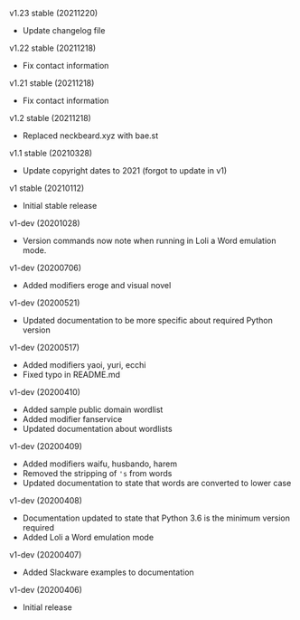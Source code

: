 v1.23 stable (20211220)

* Update changelog file

v1.22 stable (20211218)

* Fix contact information

v1.21 stable (20211218)

* Fix contact information

v1.2 stable (20211218)

* Replaced neckbeard.xyz with bae.st

v1.1 stable (20210328)

* Update copyright dates to 2021 (forgot to update in v1)

v1 stable (20210112)

* Initial stable release

v1-dev (20201028)

* Version commands now note when running in Loli a Word emulation mode.

v1-dev (20200706)

* Added modifiers eroge and visual novel

v1-dev (20200521)

* Updated documentation to be more specific about required Python version

v1-dev (20200517)

* Added modifiers yaoi, yuri, ecchi
* Fixed typo in README.md

v1-dev (20200410)

* Added sample public domain wordlist
* Added modifier fanservice
* Updated documentation about wordlists

v1-dev (20200409)

* Added modifiers waifu, husbando, harem
* Removed the stripping of `'s` from words
* Updated documentation to state that words are converted to lower case

v1-dev (20200408)

* Documentation updated to state that Python 3.6 is the minimum version required
* Added Loli a Word emulation mode

v1-dev (20200407)

* Added Slackware examples to documentation

v1-dev (20200406)

* Initial release
